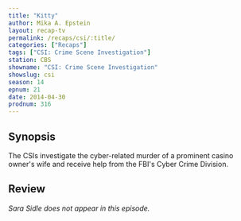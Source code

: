 ```yaml
---
title: "Kitty"
author: Mika A. Epstein
layout: recap-tv
permalink: /recaps/csi/:title/
categories: ["Recaps"]
tags: ["CSI: Crime Scene Investigation"]
station: CBS
showname: "CSI: Crime Scene Investigation"
showslug: csi
season: 14  
epnum: 21  
date: 2014-04-30
prodnum: 316  
---
```


## Synopsis

The CSIs investigate the cyber-related murder of a prominent casino owner's wife and receive help from the FBI's Cyber Crime Division.

## Review

_Sara Sidle does not appear in this episode._
